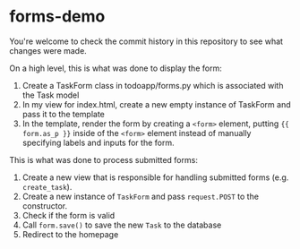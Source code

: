# forms-demo

You're welcome to check the commit history in this repository to see what changes were made.

On a high level, this is what was done to display the form:

1) Create a TaskForm class in todoapp/forms.py which is associated with the Task model
2) In my view for index.html, create a new empty instance of TaskForm and pass it to the template
3) In the template, render the form by creating a `<form>` element, putting `{{ form.as_p }}` inside of the `<form>` element instead of manually specifying labels and inputs for the form.

This is what was done to process submitted forms:

1) Create a new view that is responsible for handling submitted forms (e.g. `create_task`).
2) Create a new instance of  `TaskForm` and pass `request.POST` to the constructor.
3) Check if the form is valid
4) Call `form.save()` to save the new `Task` to the database
5) Redirect to the homepage
